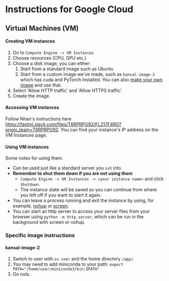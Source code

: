 # Instructions for Google Cloud

## Virtual Machines (VM)

#### Creating VM instances

1. Go to `Compute Engine -> VM Instances`
2. Choose resources (CPU, GPU etc.)
3. Choose a disk image, you can either:
   1. Start from a standard image such as Ubuntu
   2. Start from a custom image we've made, such as `kansal-image-2` which has cuda and PyTorch installed. You can also [make your own image](https://cloud.google.com/compute/docs/images/create-delete-deprecate-private-images) and use that.
4. Select 'Allow HTTP traffic' and 'Allow HTTPS traffic'.
5. Create the image.


#### Accessing VM instances

Follow Nhan's instructions here https://fastml.slack.com/files/T6RPRPG92/FL217F4RG?origin_team=T6RPRPG92. You can find your instance's IP address on the VM Instances page.


#### Using VM instances

Some notes for using them.

- Can be used just like a standard server you `ssh` into.
- **Remember to shut them down if you are not using them**
  - `Compute Engine -> VM Instances -> <your instance name>` and click `Shutdown`. 
  - The instance state will be saved so you can continue from where you left off if you want to start it again.
- You can leave a process running and exit the instance by using, for example, [nohup](https://www.computerhope.com/unix/unohup.htm) or [screen](https://www.computerhope.com/unix/screen.htm).
- You can start an http server to access your server files from your browser using `python -m http.server`, which can be run in the background with screen or nohup.

### Specific image instructions

#### kansal-image-2

1. Switch to user with `su user` and the home directory `/app/`.
2. You may need to add miniconda to your path: `export PATH="/home/user/miniconda3/bin:$PATH"`
3. Go nuts.
